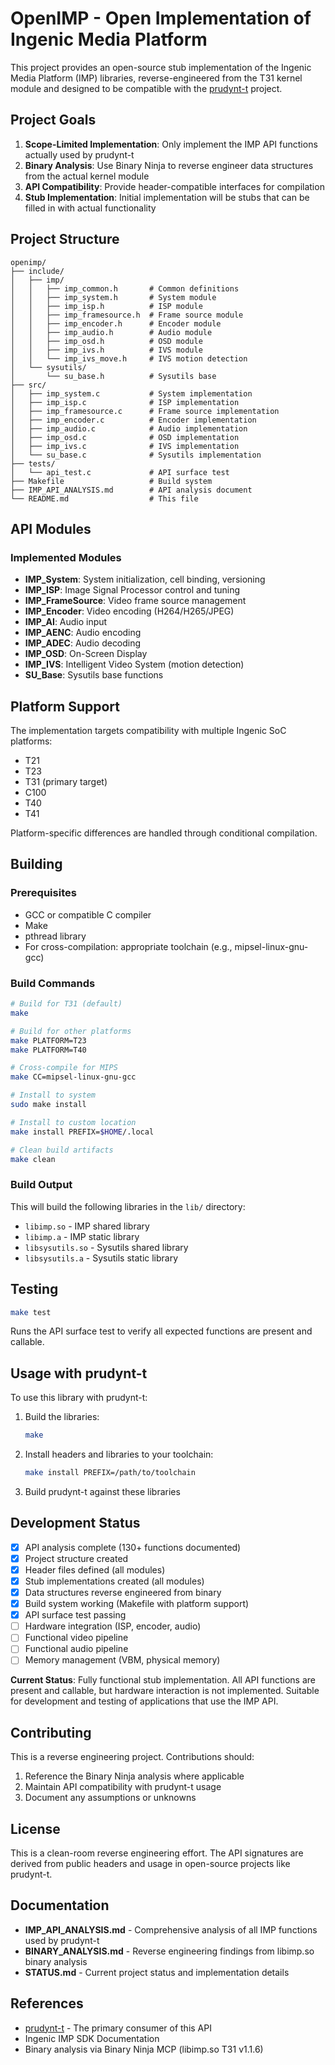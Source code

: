 # OpenIMP - Open Implementation of Ingenic Media Platform

This project provides an open-source stub implementation of the Ingenic Media Platform (IMP) libraries, reverse-engineered from the T31 kernel module and designed to be compatible with the [prudynt-t](https://github.com/gtxaspec/prudynt-t) project.

## Project Goals

1. **Scope-Limited Implementation**: Only implement the IMP API functions actually used by prudynt-t
2. **Binary Analysis**: Use Binary Ninja to reverse engineer data structures from the actual kernel module
3. **API Compatibility**: Provide header-compatible interfaces for compilation
4. **Stub Implementation**: Initial implementation will be stubs that can be filled in with actual functionality

## Project Structure

```
openimp/
├── include/
│   ├── imp/
│   │   ├── imp_common.h       # Common definitions
│   │   ├── imp_system.h       # System module
│   │   ├── imp_isp.h          # ISP module
│   │   ├── imp_framesource.h  # Frame source module
│   │   ├── imp_encoder.h      # Encoder module
│   │   ├── imp_audio.h        # Audio module
│   │   ├── imp_osd.h          # OSD module
│   │   ├── imp_ivs.h          # IVS module
│   │   └── imp_ivs_move.h     # IVS motion detection
│   └── sysutils/
│       └── su_base.h          # Sysutils base
├── src/
│   ├── imp_system.c           # System implementation
│   ├── imp_isp.c              # ISP implementation
│   ├── imp_framesource.c      # Frame source implementation
│   ├── imp_encoder.c          # Encoder implementation
│   ├── imp_audio.c            # Audio implementation
│   ├── imp_osd.c              # OSD implementation
│   ├── imp_ivs.c              # IVS implementation
│   └── su_base.c              # Sysutils implementation
├── tests/
│   └── api_test.c             # API surface test
├── Makefile                   # Build system
├── IMP_API_ANALYSIS.md        # API analysis document
└── README.md                  # This file
```

## API Modules

### Implemented Modules

- **IMP_System**: System initialization, cell binding, versioning
- **IMP_ISP**: Image Signal Processor control and tuning
- **IMP_FrameSource**: Video frame source management
- **IMP_Encoder**: Video encoding (H264/H265/JPEG)
- **IMP_AI**: Audio input
- **IMP_AENC**: Audio encoding
- **IMP_ADEC**: Audio decoding
- **IMP_OSD**: On-Screen Display
- **IMP_IVS**: Intelligent Video System (motion detection)
- **SU_Base**: Sysutils base functions

## Platform Support

The implementation targets compatibility with multiple Ingenic SoC platforms:
- T21
- T23
- T31 (primary target)
- C100
- T40
- T41

Platform-specific differences are handled through conditional compilation.

## Building

### Prerequisites

- GCC or compatible C compiler
- Make
- pthread library
- For cross-compilation: appropriate toolchain (e.g., mipsel-linux-gnu-gcc)

### Build Commands

```bash
# Build for T31 (default)
make

# Build for other platforms
make PLATFORM=T23
make PLATFORM=T40

# Cross-compile for MIPS
make CC=mipsel-linux-gnu-gcc

# Install to system
sudo make install

# Install to custom location
make install PREFIX=$HOME/.local

# Clean build artifacts
make clean
```

### Build Output

This will build the following libraries in the `lib/` directory:
- `libimp.so` - IMP shared library
- `libimp.a` - IMP static library
- `libsysutils.so` - Sysutils shared library
- `libsysutils.a` - Sysutils static library

## Testing

```bash
make test
```

Runs the API surface test to verify all expected functions are present and callable.

## Usage with prudynt-t

To use this library with prudynt-t:

1. Build the libraries:
   ```bash
   make
   ```

2. Install headers and libraries to your toolchain:
   ```bash
   make install PREFIX=/path/to/toolchain
   ```

3. Build prudynt-t against these libraries

## Development Status

- [x] API analysis complete (130+ functions documented)
- [x] Project structure created
- [x] Header files defined (all modules)
- [x] Stub implementations created (all modules)
- [x] Data structures reverse engineered from binary
- [x] Build system working (Makefile with platform support)
- [x] API surface test passing
- [ ] Hardware integration (ISP, encoder, audio)
- [ ] Functional video pipeline
- [ ] Functional audio pipeline
- [ ] Memory management (VBM, physical memory)

**Current Status**: Fully functional stub implementation. All API functions are present and callable, but hardware interaction is not implemented. Suitable for development and testing of applications that use the IMP API.

## Contributing

This is a reverse engineering project. Contributions should:
1. Reference the Binary Ninja analysis where applicable
2. Maintain API compatibility with prudynt-t usage
3. Document any assumptions or unknowns

## License

This is a clean-room reverse engineering effort. The API signatures are derived from public headers and usage in open-source projects like prudynt-t.

## Documentation

- **IMP_API_ANALYSIS.md** - Comprehensive analysis of all IMP functions used by prudynt-t
- **BINARY_ANALYSIS.md** - Reverse engineering findings from libimp.so binary analysis
- **STATUS.md** - Current project status and implementation details

## References

- [prudynt-t](https://github.com/gtxaspec/prudynt-t) - The primary consumer of this API
- Ingenic IMP SDK Documentation
- Binary analysis via Binary Ninja MCP (libimp.so T31 v1.1.6)


